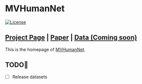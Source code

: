 # MVHumanNet
[![License](https://img.shields.io/badge/License-Apache_2.0-blue.svg)](https://opensource.org/licenses/Apache-2.0) 


## [Project Page](https://x-zhangyang.github.io/2024_MVHumanNet/) | [Paper](https://x-zhangyang.github.io/2024_MVHumanNet/) | [Data (Coming soon)](https://github.com/GAP-LAB-CUHK-SZ/2024_MVHumanNet/)


This is the homepage of [MVHumanNet](https://github.com/GAP-LAB-CUHK-SZ/2024_MVHumanNet/).



## TODO:triangular_flag_on_post:

- [ ] Release datasets




